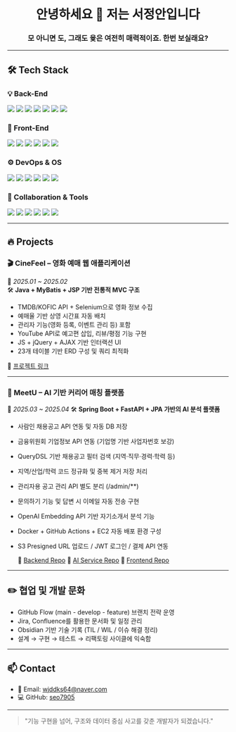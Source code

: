 <h1 align="center">안녕하세요 👋 저는 서정안입니다</h1> <h3 align="center">모 아니면 도, 그래도 윷은 여전히 매력적이죠. 한번 보실래요?

---

## 🛠 Tech Stack

### 💡 Back-End  
<p align="left">
  <img src="https://img.shields.io/badge/Java-007396?style=flat-square&logo=java&logoColor=white"/>
  <img src="https://img.shields.io/badge/Spring-6DB33F?style=flat-square&logo=spring&logoColor=white"/>
  <img src="https://img.shields.io/badge/Spring_Boot-6DB33F?style=flat-square&logo=springboot&logoColor=white"/>
  <img src="https://img.shields.io/badge/JPA-007396?style=flat-square&logo=hibernate&logoColor=white"/>
  <img src="https://img.shields.io/badge/MyBatis-000000?style=flat-square&logo=MyBatis&logoColor=white"/>
  <img src="https://img.shields.io/badge/MySQL-4479A1?style=flat-square&logo=mysql&logoColor=white"/>
  <img src="https://img.shields.io/badge/JWT-000000?style=flat-square&logo=JSON%20web%20tokens&logoColor=white"/>
</p>

### 🎨 Front-End  
<p align="left">
  <img src="https://img.shields.io/badge/HTML5-E34F26?style=flat-square&logo=html5&logoColor=white"/>
  <img src="https://img.shields.io/badge/CSS3-1572B6?style=flat-square&logo=css3&logoColor=white"/>
  <img src="https://img.shields.io/badge/JavaScript-F7DF1E?style=flat-square&logo=javascript&logoColor=black"/>
  <img src="https://img.shields.io/badge/React-61DAFB?style=flat-square&logo=react&logoColor=black"/>
  <img src="https://img.shields.io/badge/Vue.js-4FC08D?style=flat-square&logo=vue.js&logoColor=white"/>
  <img src="https://img.shields.io/badge/Next.js-000000?style=flat-square&logo=next.js&logoColor=white"/>
</p>

### ⚙️ DevOps & OS  
<p align="left">
  <img src="https://img.shields.io/badge/Docker-2496ED?style=flat-square&logo=docker&logoColor=white"/>
  <img src="https://img.shields.io/badge/AWS-232F3E?style=flat-square&logo=amazonaws&logoColor=white"/>
  <img src="https://img.shields.io/badge/Linux-FCC624?style=flat-square&logo=linux&logoColor=black"/>
  <img src="https://img.shields.io/badge/Ubuntu-E95420?style=flat-square&logo=ubuntu&logoColor=white"/>
  <img src="https://img.shields.io/badge/Nginx-009639?style=flat-square&logo=nginx&logoColor=white"/>
  <img src="https://img.shields.io/badge/Node.js-339933?style=flat-square&logo=nodedotjs&logoColor=white"/>
</p>

### 🤝 Collaboration & Tools  
<p align="left">
  <img src="https://img.shields.io/badge/GitHub-181717?style=flat-square&logo=github&logoColor=white"/>
  <img src="https://img.shields.io/badge/GitHub_Actions-2088FF?style=flat-square&logo=githubactions&logoColor=white"/>
  <img src="https://img.shields.io/badge/Jira-0052CC?style=flat-square&logo=jira&logoColor=white"/>
  <img src="https://img.shields.io/badge/Confluence-172B4D?style=flat-square&logo=confluence&logoColor=white"/>
  <img src="https://img.shields.io/badge/Slack-4A154B?style=flat-square&logo=slack&logoColor=white"/>
  <img src="https://img.shields.io/badge/Notion-000000?style=flat-square&logo=notion&logoColor=white"/>
</p>


---

## 🔥 Projects

### 🎬 CineFeel – 영화 예매 웹 애플리케이션  
📆 *2025.01 ~ 2025.02*  
🛠 **Java + MyBatis + JSP 기반 전통적 MVC 구조**

- TMDB/KOFIC API + Selenium으로 영화 정보 수집
- 예매율 기반 상영 시간표 자동 배치
- 관리자 기능(영화 등록, 이벤트 관리 등) 포함
- YouTube API로 예고편 삽입, 리뷰/평점 기능 구현
- JS + jQuery + AJAX 기반 인터랙션 UI
- 23개 테이블 기반 ERD 구성 및 쿼리 최적화

🔗 [프로젝트 링크](https://github.com/dpdlcl01/CinemaProject)

---

### 💼 MeetU – AI 기반 커리어 매칭 플랫폼
📆 *2025.03 ~ 2025.04*
🛠 **Spring Boot + FastAPI + JPA 가반의 AI 분석 플랫폼**

- 사람인 채용공고 API 연동 및 자동 DB 저장
- 금융위원회 기업정보 API 연동 (기업명 기반 사업자번호 보강)
- QueryDSL 기반 채용공고 필터 검색 (지역·직무·경력·학력 등)
- 지역/산업/학력 코드 정규화 및 중복 제거 저장 처리
- 관리자용 공고 관리 API 별도 분리 (/admin/**)
- 문의하기 기능 및 답변 시 이메일 자동 전송 구현
- OpenAI Embedding API 기반 자기소개서 분석 기능
- Docker + GitHub Actions + EC2 자동 배포 환경 구성
- S3 Presigned URL 업로드 / JWT 로그인 / 결제 API 연동

  🔗 [Backend Repo](https://github.com/dpdlcl01/meet-u-career-backend)
  🔗 [AI Service Repo](https://github.com/dpdlcl01/meet-u-career-ai)
  🔗 [Frontend Repo](https://github.com/dpdlcl01/meet-u-career-frontend)

---

## ✏️ 협업 및 개발 문화

- GitHub Flow (main - develop - feature) 브랜치 전략 운영
- Jira, Confluence를 활용한 문서화 및 일정 관리
- Obsidian 기반 기술 기록 (TIL / WIL / 이슈 해결 정리)
- 설계 → 구현 → 테스트 → 리팩토링 사이클에 익숙함

---

## 📫 Contact

- 📧 Email: wjddks64@naver.com
- 💻 GitHub: [seo7905](https://github.com/seo7905)  

---

> "기능 구현을 넘어, 구조와 데이터 중심 사고를 갖춘 개발자가 되겠습니다."
